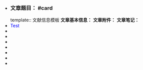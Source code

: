 - ### **文章题目**： #card
  template:: 文献信息模板
  **文章基本信息：**
  **文章附件：**
  **文章笔记：**
- <font color=Blue>Test</font>
-
-
-
-
-
-
-